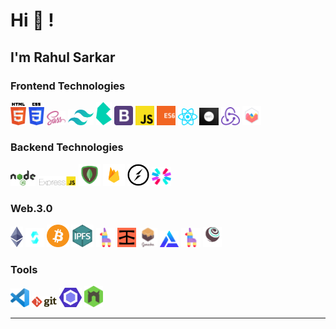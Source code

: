 # Hi 👋 !

## I'm Rahul Sarkar

### Frontend Technologies

<div>
  <img src ="./images/html-5.svg" alt="HTML5 logo" width="5%" title='HTML5'/>
  <img src ="./images/css-3.svg" alt="CSS3 logo" width="5%" title='CSS3'/>
    <img src ="./images/sass.svg" alt="Sass logo" width="6%" title='Sass'/>
    <img src ="./images/tailwindcss.svg" alt="Tailwin logo" width="8%" title='Tailwind'/>
    <img src ="./images/bulma.svg" alt="Bulma logo" width="5%" title='Bulma'/>
  <img src ="./images/bootstrap.svg" alt="Bootstrap logo" width="6%" title='Bootstrap'/>

  <img src ="./images/javascript.svg" alt="JavaScript logo" width="6%" title='JavaScript'/>
  <img src ="./images/es6.svg" alt="ES6 logo" width="6%" title='ES6'/>


  <img src ="./images/react.svg" alt="react logo" width="6%" title='React'/>
  <img src ="./images/nextjs.png" alt="Next.js logo" width="6%" title='Next.js'/>
    <img src ="./images/redux.svg" alt="redux logo" width="6%" title='Redux'/>
  <img src ="./images/chartjs.svg" alt="chartjs logo" width="6%" title='Chartjs'/>
        
<!--   <img src ="./images/d3.svg" alt="D3 logo" width="8%" title='D3.js'/> --> 


<div>

### Backend Technologies

<div>
  <img src ="./images/nodejs.svg" alt="Node logo" width="8%" title='Nodejs'/>
  <img src ="./images/express.png" alt="express logo" width="12%" title='Express'/>
  <img src ="./images/mongo.png" alt="MongoDB logo" width="7%" title='MongoDB'/>
    <img src ="./images/firebase.png" alt="Firebase logo" width="7%" title='Firebase'/>
  <img src ="./images/socket-io.svg" alt="Socket-io logo" width="7%" title='Socket-io'/>
  <img src ="./images/jwt.svg" alt="JWT logo" width="6%" title='JWT'/>
</div>

  ### Web.3.0 

<div>
  <img src ="./images/ethereum.png" alt="Ethereum logo" width="4%" title='Ethereum'/>
  <img src ="./images/solidity.svg" alt="Solidity logo" width="6%" title='Solidity'/>
  <img src ="./images/bitcoin1.png" alt="Bitcoin logo" width="7%" title='Bitcoin'/>
  <img src ="./images/ipfs.png" alt="IPFS logo" width="7%" title='IPFS'/>
  <img src ="./images/pinata.png" alt="Pinata logo" width="6%" title='Pinata'/>
    <img src ="./images/infura.png" alt="Infura logo" width="6%" title='Infura'/>
    <img src ="./images/ganache.svg" alt="Ganache logo" width="6%" title='Ganache'/>
    <img src ="./images/alchemy.png" alt="Alchemy logo" width="6%" title='Alchemy'/>
    <img src ="./images/pinata.png" alt="Pinata logo" width="6%" title='Pinata'/>
    <img src ="./images/truffle.svg" alt="Truffle logo" width="6%" title='Truffle'/>
</div>
  
### Tools

<div>

  <img src ="./images/visual-studio-code.svg" alt="VS Code logo" width="6%" title='Visual Studio Code'/>
  <img src ="./images/git.svg" alt="Git logo" width="8%" title='Git'/>
  <img src ="./images/eslint.svg" alt="ESLint logo" width="7%" title='ESLint'/>
  <img src ="./images/nodemon.svg" alt="Nodemon logo" width="6%" title='Nodemon'/> 
</div>


<!-- ## Tech Stacks
- MERN Stack
-->

---

